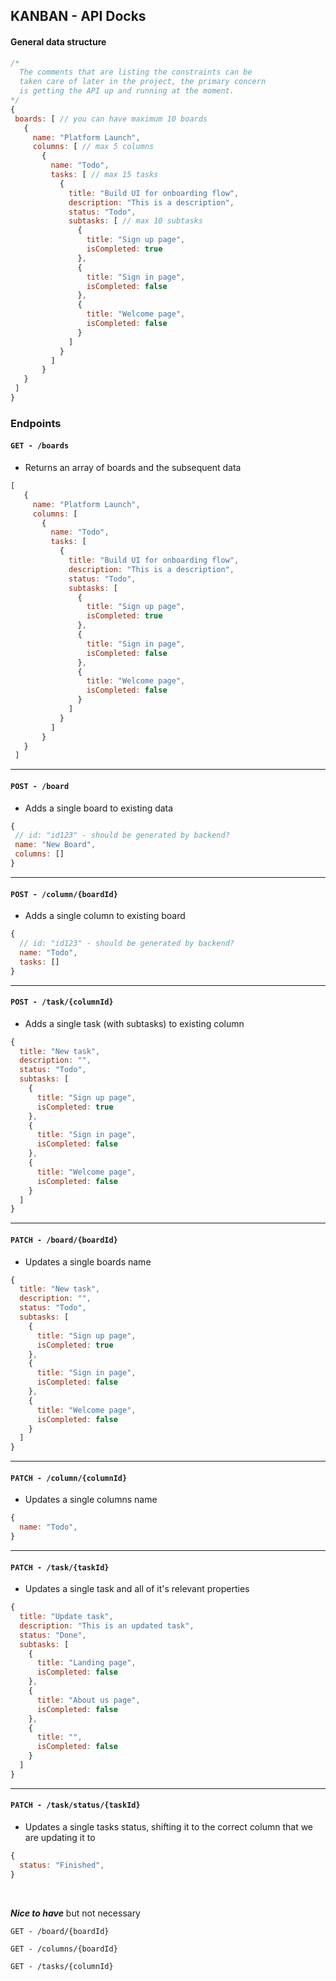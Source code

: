 ## KANBAN - API Docks

#### General data structure

```js
/*
  The comments that are listing the constraints can be
  taken care of later in the project, the primary concern
  is getting the API up and running at the moment.
*/
{
 boards: [ // you can have maximum 10 boards
   {
     name: "Platform Launch",
     columns: [ // max 5 columns
       {
         name: "Todo",
         tasks: [ // max 15 tasks
           {
             title: "Build UI for onboarding flow",
             description: "This is a description",
             status: "Todo",
             subtasks: [ // max 10 subtasks
               {
                 title: "Sign up page",
                 isCompleted: true
               },
               {
                 title: "Sign in page",
                 isCompleted: false
               },
               {
                 title: "Welcome page",
                 isCompleted: false
               }
             ]
           }
         ]
       }
   }
 ]
}

```

### Endpoints

#### `GET - /boards`

- Returns an array of boards and the subsequent data

```js
[
   {
     name: "Platform Launch",
     columns: [
       {
         name: "Todo",
         tasks: [
           {
             title: "Build UI for onboarding flow",
             description: "This is a description",
             status: "Todo",
             subtasks: [
               {
                 title: "Sign up page",
                 isCompleted: true
               },
               {
                 title: "Sign in page",
                 isCompleted: false
               },
               {
                 title: "Welcome page",
                 isCompleted: false
               }
             ]
           }
         ]
       }
   }
 ]
```

---

#### `POST - /board`

- Adds a single board to existing data

```js
{
 // id: "id123" - should be generated by backend?
 name: "New Board",
 columns: []
}
```

---

#### `POST - /column/{boardId}`

- Adds a single column to existing board

```js
{
  // id: "id123" - should be generated by backend?
  name: "Todo",
  tasks: []
}
```

---

#### `POST - /task/{columnId}`

- Adds a single task (with subtasks) to existing column

```js
{
  title: "New task",
  description: "",
  status: "Todo",
  subtasks: [
    {
      title: "Sign up page",
      isCompleted: true
    },
    {
      title: "Sign in page",
      isCompleted: false
    },
    {
      title: "Welcome page",
      isCompleted: false
    }
  ]
}
```

---

#### `PATCH - /board/{boardId}`

- Updates a single boards name

```js
{
  title: "New task",
  description: "",
  status: "Todo",
  subtasks: [
    {
      title: "Sign up page",
      isCompleted: true
    },
    {
      title: "Sign in page",
      isCompleted: false
    },
    {
      title: "Welcome page",
      isCompleted: false
    }
  ]
}
```

---

#### `PATCH - /column/{columnId}`

- Updates a single columns name

```js
{
  name: "Todo",
}
```

---

#### `PATCH - /task/{taskId}`

- Updates a single task and all of it's relevant properties

```js
{
  title: "Update task",
  description: "This is an updated task",
  status: "Done",
  subtasks: [
    {
      title: "Landing page",
      isCompleted: false
    },
    {
      title: "About us page",
      isCompleted: false
    },
    {
      title: "",
      isCompleted: false
    }
  ]
}
```

---

#### `PATCH - /task/status/{taskId}`

- Updates a single tasks status, shifting it to the correct column that we are updating it to

```js
{
  status: "Finished",
}
```

<br>

_**Nice to have**_ but not necessary

`GET - /board/{boardId}`

`GET - /columns/{boardId}`

`GET - /tasks/{columnId}`
